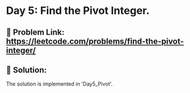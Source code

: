 # Day 5: Find the Pivot Integer.

## 🔗 Problem Link: https://leetcode.com/problems/find-the-pivot-integer/


## 📝 Solution:
The solution is implemented in 'Day5_Pivot'.
